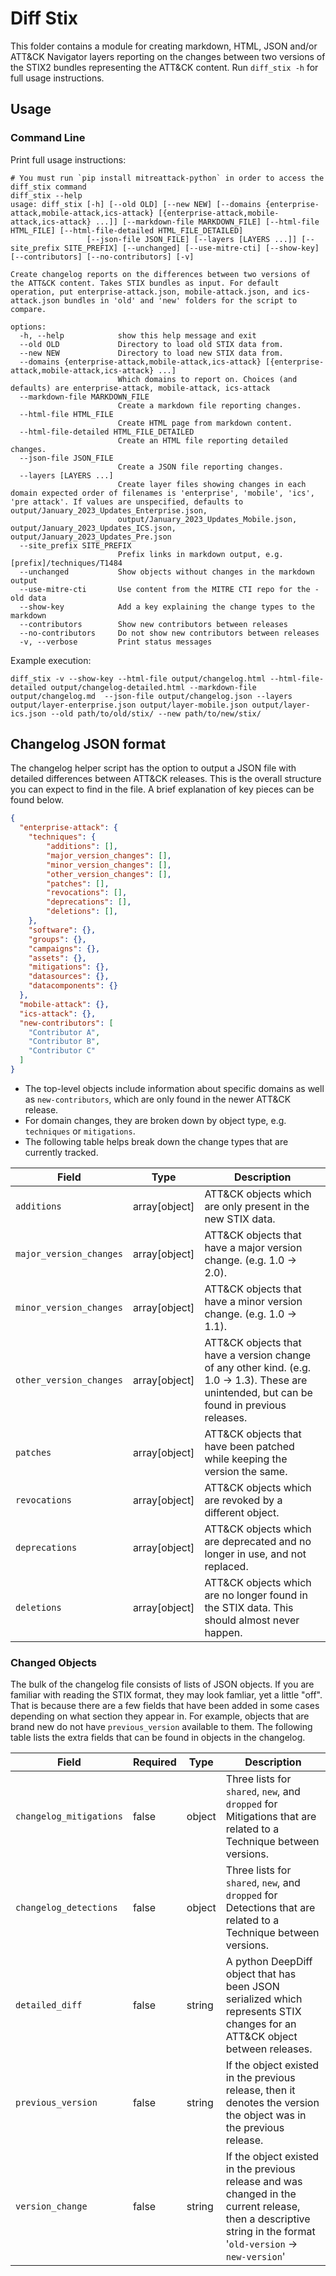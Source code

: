 # Diff Stix

This folder contains a module for creating markdown, HTML, JSON and/or ATT&CK Navigator layers
reporting on the changes between two versions of the STIX2 bundles representing the ATT&CK content.
Run `diff_stix -h` for full usage instructions.

## Usage

### Command Line

Print full usage instructions:

```shell
# You must run `pip install mitreattack-python` in order to access the diff_stix command
diff_stix --help
usage: diff_stix [-h] [--old OLD] [--new NEW] [--domains {enterprise-attack,mobile-attack,ics-attack} [{enterprise-attack,mobile-attack,ics-attack} ...]] [--markdown-file MARKDOWN_FILE] [--html-file HTML_FILE] [--html-file-detailed HTML_FILE_DETAILED]
                 [--json-file JSON_FILE] [--layers [LAYERS ...]] [--site_prefix SITE_PREFIX] [--unchanged] [--use-mitre-cti] [--show-key] [--contributors] [--no-contributors] [-v]

Create changelog reports on the differences between two versions of the ATT&CK content. Takes STIX bundles as input. For default operation, put enterprise-attack.json, mobile-attack.json, and ics-attack.json bundles in 'old' and 'new' folders for the script to compare.

options:
  -h, --help            show this help message and exit
  --old OLD             Directory to load old STIX data from.
  --new NEW             Directory to load new STIX data from.
  --domains {enterprise-attack,mobile-attack,ics-attack} [{enterprise-attack,mobile-attack,ics-attack} ...]
                        Which domains to report on. Choices (and defaults) are enterprise-attack, mobile-attack, ics-attack
  --markdown-file MARKDOWN_FILE
                        Create a markdown file reporting changes.
  --html-file HTML_FILE
                        Create HTML page from markdown content.
  --html-file-detailed HTML_FILE_DETAILED
                        Create an HTML file reporting detailed changes.
  --json-file JSON_FILE
                        Create a JSON file reporting changes.
  --layers [LAYERS ...]
                        Create layer files showing changes in each domain expected order of filenames is 'enterprise', 'mobile', 'ics', 'pre attack'. If values are unspecified, defaults to output/January_2023_Updates_Enterprise.json,
                        output/January_2023_Updates_Mobile.json, output/January_2023_Updates_ICS.json, output/January_2023_Updates_Pre.json
  --site_prefix SITE_PREFIX
                        Prefix links in markdown output, e.g. [prefix]/techniques/T1484
  --unchanged           Show objects without changes in the markdown output
  --use-mitre-cti       Use content from the MITRE CTI repo for the -old data
  --show-key            Add a key explaining the change types to the markdown
  --contributors        Show new contributors between releases
  --no-contributors     Do not show new contributors between releases
  -v, --verbose         Print status messages
```

Example execution:

```shell
diff_stix -v --show-key --html-file output/changelog.html --html-file-detailed output/changelog-detailed.html --markdown-file output/changelog.md  --json-file output/changelog.json --layers output/layer-enterprise.json output/layer-mobile.json output/layer-ics.json --old path/to/old/stix/ --new path/to/new/stix/
```

## Changelog JSON format

The changelog helper script has the option to output a JSON file with detailed differences between ATT&CK releases.
This is the overall structure you can expect to find in the file.
A brief explanation of key pieces can be found below.

```JSON
{
  "enterprise-attack": {
    "techniques": {
        "additions": [],
        "major_version_changes": [],
        "minor_version_changes": [],
        "other_version_changes": [],
        "patches": [],
        "revocations": [],
        "deprecations": [],
        "deletions": [],
    },
    "software": {},
    "groups": {},
    "campaigns": {},
    "assets": {},
    "mitigations": {},
    "datasources": {},
    "datacomponents": {}
  },
  "mobile-attack": {},
  "ics-attack": {},
  "new-contributors": [
    "Contributor A",
    "Contributor B",
    "Contributor C"
  ]
}
```

* The top-level objects include information about specific domains as well as `new-contributors`, which are only found in the newer ATT&CK release.
* For domain changes, they are broken down by object type, e.g. `techniques` or `mitigations`.
* The following table helps break down the change types that are currently tracked.

| Field                   |  Type          | Description                                                                                                                                 |
|-------------------------|----------------|---------------------------------------------------------------------------------------------------------------------------------------------|
| `additions`             | array[object] | ATT&CK objects which are only present in the new STIX data.                                                                                 |
| `major_version_changes` | array[object] | ATT&CK objects that have a major version change. (e.g. 1.0 → 2.0).                                                                          |
| `minor_version_changes` | array[object] | ATT&CK objects that have a minor version change. (e.g. 1.0 → 1.1).                                                                          |
| `other_version_changes` | array[object] | ATT&CK objects that have a version change of any other kind. (e.g. 1.0 → 1.3). These are unintended, but can be found in previous releases. |
| `patches`               | array[object] | ATT&CK objects that have been patched while keeping the version the same.                                                                   |
| `revocations`           | array[object] | ATT&CK objects which are revoked by a different object.                                                                                     |
| `deprecations`          | array[object] | ATT&CK objects which are deprecated and no longer in use, and not replaced.                                                                 |
| `deletions`             | array[object] | ATT&CK objects which are no longer found in the STIX data. This should almost never happen.                                                 |

### Changed Objects

The bulk of the changelog file consists of lists of JSON objects.
If you are familiar with reading the STIX format, they may look famliar, yet a little "off".
That is because there are a few fields that have been added in some cases depending on what section they appear in.
For example, objects that are brand new do not have `previous_version` available to them.
The following table lists the extra fields that can be found in objects in the changelog.

| Field                      | Required | Type   | Description                                                                                                                                                   |
|----------------------------|----------|--------|---------------------------------------------------------------------------------------------------------------------------------------------------------------|
| `changelog_mitigations`    | false    | object | Three lists for `shared`, `new`, and `dropped` for Mitigations that are related to a Technique between versions.                                              |
| `changelog_detections`     | false    | object | Three lists for `shared`, `new`, and `dropped` for Detections that are related to a Technique between versions.                                               || `description_change_table` | false    | string | HTML rendering of a table that displays the differences between descriptions for an ATT&CK object.                                                            |
| `detailed_diff`            | false    | string | A python DeepDiff object that has been JSON serialized which represents STIX changes for an ATT&CK object between releases.                                   |
| `previous_version`         | false    | string | If the object existed in the previous release, then it denotes the version the object was in the previous release.                                             |
| `version_change`           | false    | string | If the object existed in the previous release and was changed in the current release, then a descriptive string in the format '`old-version` → `new-version`' |
